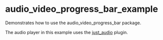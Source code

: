 # audio_video_progress_bar_example

Demonstrates how to use the audio_video_progress_bar package.

The audio player in this example uses the [just_audio](https://pub.dev/packages/just_audio) plugin.
